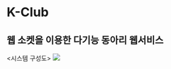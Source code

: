 # K-Club

## 웹 소켓을 이용한 다기능 동아리 웹서비스
<시스템 구성도>
<img src="https://user-images.githubusercontent.com/81922339/230767637-10a342e5-cc91-4b5d-8d41-5fbf59c15918.png"/>
